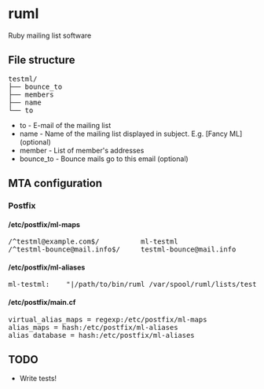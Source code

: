 # ruml

Ruby mailing list software

## File structure

<pre>
testml/
├── bounce_to
├── members
├── name
└── to
</pre>

* to        - E-mail of the mailing list
* name      - Name of the mailing list displayed in subject. E.g. \[Fancy ML\] (optional)
* member    - List of member's addresses
* bounce_to - Bounce mails go to this email (optional)

## MTA configuration

### Postfix

#### /etc/postfix/ml-maps

<pre>
/^testml@example.com$/          ml-testml
/^testml-bounce@mail.info$/     testml-bounce@mail.info
</pre>

#### /etc/postfix/ml-aliases

<pre>
ml-testml:    "|/path/to/bin/ruml /var/spool/ruml/lists/testml"
</pre>

#### /etc/postfix/main.cf

<pre>
virtual_alias_maps = regexp:/etc/postfix/ml-maps
alias_maps = hash:/etc/postfix/ml-aliases
alias_database = hash:/etc/postfix/ml-aliases
</pre>

## TODO

* Write tests!
